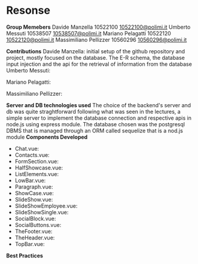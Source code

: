 # Resonse

**Group Memebers**
Davide Manzella 10522100 10522100@polimi.it
Umberto Messuti 10538507 10538507@polimi.it
Mariano Pelagatti 10522120 10522120@polimi.it
Massimiliano Pellizzer 10560296 10560296@polimi.it

**Contributions**
Davide Manzella: initial setup of the github repository and project, mostly focused on the database.
The E-R schema, the database input injection and the api for the retrieval of information from the database
Umberto Messuti:

Mariano Pelagatti:

Massimiliano Pellizzer:

**Server and DB technologies used**
The choice of the backend's server and db was quite straghtforward following what was seen in the lectures, a simple server to implement the database connection and respective apis in node.js using express module.
The database chosen was the postgresql DBMS that is managed through an ORM called sequelize that is a nod.js module
**Components Developed**
* Chat.vue:
* Contacts.vue:
* FormSection.vue:
* HalfShowcase.vue:
* ListElements.vue:
* LowBar.vue:
* Paragraph.vue:
* ShowCase.vue:
* SlideShow.vue:
* SlideShowEmployee.vue:
* SlideShowSingle.vue:
* SocialBlock.vue:
* SocialButtons.vue:
* TheFooter.vue:
* TheHeader.vue:
* TopBar.vue:

**Best Practices**
